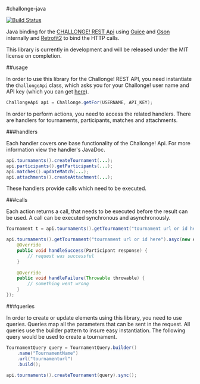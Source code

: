 #challonge-java

[![Build Status](https://travis-ci.org/EXSolo/challonge-java.svg?branch=master)](https://travis-ci.org/EXSolo/challonge-java)

Java binding for the [CHALLONGE! REST Api](http://api.challonge.com/v1) using [Guice](https://github.com/google/guice) and [Gson](https://github.com/google/gson) internally and [Retrofit2](http://square.github.io/retrofit/) to bind the HTTP calls.

This library is currently in development and will be released under the MIT license on completion.

##usage

In order to use this library for the Challonge! REST API, you need instantiate the `ChallongeApi`
class, which asks you for your Challonge! user name and API key (which you can get [here](https://challonge.com/settings/developer)).

```java
ChallongeApi api = Challonge.getFor(USERNAME, API_KEY);
```

In order to perform actions, you need to access the related handlers. 
There are handlers for tournaments, participants, matches and attachments.

###handlers

Each handler covers one base functionality of the Challonge! Api.
For more information view the handler's JavaDoc.

```java
api.tournaments().createTournament(...);
api.participants().getParticipants(...);
api.matches().updateMatch(...);
api.attachments().createAttachment(...);
```

These handlers provide calls which need to be executed.

###calls

Each action returns a call, that needs to be executed before the result can be used.
A call can be executed synchronous and asynchronously.

```java
Tournament t = api.tournaments().getTournament("tournament url or id here").sync();

api.tournaments().getTournament("tournament url or id here").asyc(new AsyncCallback<Tournament>() {
    @Override
    public void handleSuccess(Participant response) {
        // request was successful
    }
    
    @Override
    public void handleFailure(Throwable throwable) {
        // something went wrong
    }
});
```

###queries

In order to create or update elements using this library, you need to use queries.
Queries map all the parameters that can be sent in the request. All queries use the builder pattern
to insure easy instantiation. The following query would be used to create a tournament.

```java
TournamentQuery query = TournamentQuery.builder()
    .name("TournamentName")
    .url("tournamenturl")
    .build();
    
api.tournaments().createTournament(query).sync();
```